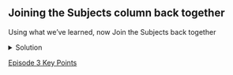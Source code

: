 ## Joining the Subjects column back together

Using what we’ve learned, now Join the Subjects back together

<details>
  <summary>
Solution
  </summary>

  <ol>
    <li>The subject words/headings were previously delimited with the pipe ( | ) character</li>
    <li>To join the split subject cells back to a single cell you need to:
      <ul>
        <li>Click the dropdown menu at the top of the Subjects column</li>
        <li>Choose ‘Edit cells->Join multi-valued cells’</li>
        <li>In the prompt type the ( | ) symbol and click ‘OK’</li>
      </ul>
    </li>
  </ol>
  
  </details>
  
  [Episode 3 Key Points](episode3_kp.md)

